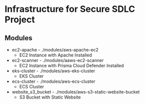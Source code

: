 # Infrastructure for Secure SDLC Project

## Modules
- ec2-apache - ./modules/aws-apache-ec2
    - EC2 Instance with Apache Installed
- ec2-scanner - ./modules/aaws-ec2-scanner
    - EC2 Instance with Prisma Cloud Defender Installed
- eks-cluster - ./modules/aws-eks-cluster
    - EKS Cluster
- ecs-cluster - ./modules/aws-ecs-cluster
    - ECS Cluster
- website_s3_bucket - ./modules/aws-s3-static-website-bucket
    - S3 Bucket with Static Website